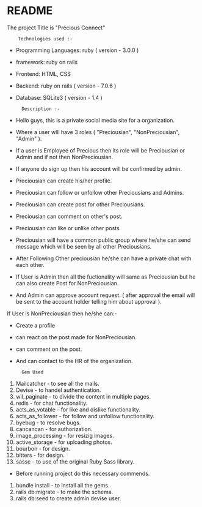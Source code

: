 # README

The project Title is "Precious Connect"

		Technologies used :- 
- Programming Languages: ruby ( version - 3.0.0 )
- framework: ruby on rails 
- Frontend: HTML, CSS
- Backend: ruby on rails ( version - 7.0.6 )
- Database: SQLite3 ( version - 1.4 )


		Description :- 
- Hello guys, this is a private social media site for a organization. 
- Where a user wlll have 3 roles ( "Preciousian", "NonPreciousian", "Admin" ).
- If a user is Employee of Precious then its role will be Preciousian or Admin and if not then NonPreciousian.
- If anyone do sign up then his account will be confirmed by admin. 
- Preciousian can create his/her profile.
- Preciousian can follow or unfollow other Preciousians and Admins. 
- Preciousian can create post for other Preciousians.
- Preciousian can comment on other's post.
- Preciousian can like or unlike other posts   
- Preciousian will have a common public group where he/she can send message which will be seen by all other Preciousians.
- After Following Other preciousian he/she can have a private chat with each other.


- If User is Admin then all the fuctionality will same as Preciousian but he can also create Post for NonPreciousian.
- And Admin can approve account request. ( after approval the email will be sent to the account holder telling him about approval ).


If User is NonPreciousian then he/she can:-
- Create a profile 
- can react on the post made for NonPreciousian.
- can comment on the post.
- And can contact to the HR of the organization.


		Gem Used
1) Mailcatcher 	- to see all the mails. 
2) Devise 		- to handel authentication.
3) wil_paginate 	- to divide the content in multiple pages.
4) redis 		- for chat functionality.
5) acts_as_votable 	- for like and dislike functionality.  
6) acts_as_follower 	- for follow and unfollow functionality.
7) byebug 		- to resolve bugs.
8) cancancan 		- for authorization. 
9) image_processing 	- for resizig images.
10) active_storage 	- for uploading photos.
11) bourbon 		- for design.
12) bitters 		- for design.
13) sassc 		- to use of the original Ruby Sass library.


-	Before running project do this necessary commends.
1) bundle install - to install all the gems.
2) rails db:migrate  - to make the schema.
3) rails db:seed to create admin devise user. 
